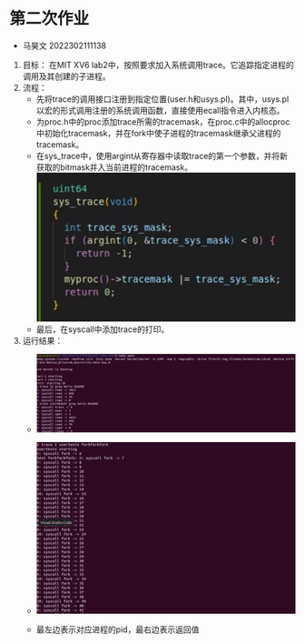 # 第二次作业 
- 马昊文 2022302111138

1. 目标： 在MIT XV6 lab2中，按照要求加入系统调用trace。它追踪指定进程的调用及其创建的子进程。
2. 流程： 
	- 先将trace的调用接口注册到指定位置(user.h和usys.pl)。其中，usys.pl以宏的形式调用注册的系统调用函数，直接使用ecall指令进入内核态。
	- 为proc.h中的proc添加trace所需的tracemask，在proc.c中的allocproc中初始化tracemask，并在fork中使子进程的tracemask继承父进程的tracemask。
	- 在sys_trace中，使用argint从寄存器中读取trace的第一个参数，并将新获取的bitmask并入当前进程的tracemask。
	![](sys_trace.jpg)
	- 最后，在syscall中添加trace的打印。
3. 运行结果： 
	- ![](result1.jpg)

	- ![](result2.png)
	- 最左边表示对应进程的pid，最右边表示返回值